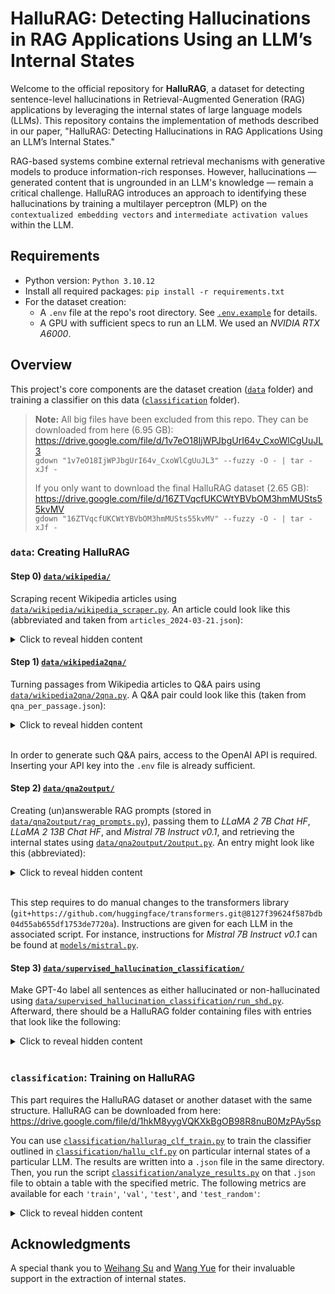 # HalluRAG: Detecting Hallucinations in RAG Applications Using an LLM’s Internal States

Welcome to the official repository for **HalluRAG**, a dataset for detecting sentence-level hallucinations in Retrieval-Augmented Generation (RAG) applications by leveraging the internal states of large language models (LLMs). This repository contains the implementation of methods described in our paper, "HalluRAG: Detecting Hallucinations in RAG Applications Using an LLM’s Internal States."

RAG-based systems combine external retrieval mechanisms with generative models to produce information-rich responses. However, hallucinations — generated content that is ungrounded in an LLM's knowledge — remain a critical challenge. HalluRAG introduces an approach to identifying these hallucinations by training a multilayer perceptron (MLP) on the `contextualized embedding vectors` and `intermediate activation values` within the LLM.

## Requirements

- Python version: `Python 3.10.12`  
- Install all required packages: `pip install -r requirements.txt`
- For the dataset creation:
    - A `.env` file at the repo's root directory. See [`.env.example`](.env.example) for details.
    - A GPU with sufficient specs to run an LLM. We used an *NVIDIA RTX A6000*.

## Overview

This project's core components are the dataset creation ([`data`](data/) folder) and training a classifier on this data ([`classification`](classification/) folder).

> **Note:** All big files have been excluded from this repo. They can be downloaded from here (6.95 GB):  
> https://drive.google.com/file/d/1v7eO18IjWPJbgUrI64v_CxoWlCgUuJL3  
> `gdown "1v7eO18IjWPJbgUrI64v_CxoWlCgUuJL3" --fuzzy -O - | tar -xJf -`
> 
> If you only want to download the final HalluRAG dataset (2.65 GB):  
> https://drive.google.com/file/d/16ZTVqcfUKCWtYBVbOM3hmMUSts55kvMV  
> `gdown "16ZTVqcfUKCWtYBVbOM3hmMUSts55kvMV" --fuzzy -O - | tar -xJf -`

### `data`: Creating HalluRAG

#### Step 0) [`data/wikipedia/`](data/wikipedia/)
Scraping recent Wikipedia articles using [`data/wikipedia/wikipedia_scraper.py`](data/wikipedia/wikipedia_scraper.py). An article could look like this (abbreviated and taken from `articles_2024-03-21.json`):
<details>
<summary>Click to reveal hidden content</summary>  

```json
{
    "created_en": "2024-03-21 23:50:00",
    "url": "https://en.wikipedia.org/wiki/Naydeen_Gonz%C3%A1lez-De_Jes%C3%BAs",
    "title": "Naydeen González-De Jesús",
    "revision_id": 1214987545,
    "earliest_creation_date": null,
    "content": "Naydeen González-De Jesús is an American academic  [...]  presidential project executive by the Alamo Colleges District.\n\n\n== References ==",
    "passage_data": [
        {
            "start": 158,
            "end": 252,
            "contains_article": true,
            "earliest_access_date": "2024-03-21 00:00:00",
            "earliest_archive_date": null,
            "earliest_date": "2022-12-14 00:00:00",
            "references": [
                {
                    "key_count": 9,
                    "ref_label": "Cite web",
                    "access_date": "2024-03-21 00:00:00",
                    "date": "2022-12-14 00:00:00",
                    "archive_date": null
                }
            ]
        },
        ...
    ],
    "removed_duplicates": false,
    "backlinks": 1
}
```
</details>

#### Step 1) [`data/wikipedia2qna/`](data/wikipedia2qna/)
Turning passages from Wikipedia articles to Q&A pairs using [`data/wikipedia2qna/2qna.py`](data/wikipedia2qna/2qna.py). A Q&A pair could look like this (taken from `qna_per_passage.json`):
<details>
<summary>Click to reveal hidden content</summary>  

```json
{
    "useful_art_i": 2,
    "useful_passage_i": 0,
    "article_title": "News Now",
    "passage_start": 180,
    "passage_end": 242,
    "context": "News Now or just Now is an upcoming Portuguese news channel, owned by the Medialivre group. It will be a news channel, competing against SIC Notícias and CNN Portugal for viewers.",
    "passage_text": "The channel is scheduled to launch in 2024 by the end of June.",
    "question": "When is the News Now channel expected to launch?",
    "answer_quote": "2024 by the end of June"
}
```
</details>  
<br>

In order to generate such Q&A pairs, access to the OpenAI API is required. Inserting your API key into the `.env` file is already sufficient.

#### Step 2) [`data/qna2output/`](data/qna2output/)
Creating (un)answerable RAG prompts (stored in [`data/qna2output/rag_prompts.py`](data/qna2output/rag_prompts.py)), passing them to *LLaMA 2 7B Chat HF*, *LLaMA 2 13B Chat HF*, and *Mistral 7B Instruct v0.1*, and retrieving the internal states using [`data/qna2output/2output.py`](data/qna2output/2output.py). An entry might look like this (abbreviated):
<details>
<summary>Click to reveal hidden content</summary>  

```json
{
    "model": "meta-llama/Llama-2-7b-chat-hf",
    "quantization": null,
    "prompt": {
        "qna_id": "378_0",
        "useful_art_i": 378,
        "useful_passage_i": 0,
        "answerable": false,
        "answer_chunk_index": null,
        "chunk_size": 350,
        "chunks_per_prompt": 1,
        "uglified": false,
        "prompt_template_name": "template_langchain_hub",
        "passage": {
            "useful_art_i": 378,
            "useful_passage_i": 0,
            "article_title": "Statue of Elizabeth II, Oakham",
            "passage_start": 705,
            "passage_end": 793,
            "context": "A statue of Queen Elizabeth II  [...]  words \"Queen Elizabeth II, 1926–2022.",
            "passage_text": "Erected as a tribute to her late Majesty through public subscription by Rutland people\".",
            "question": "How was the statue of Queen Elizabeth II in Oakham funded?",
            "answer_quote": "through public subscription by Rutland people"
        },
        "other_passages": [{
            "useful_art_i": 1002,
            "useful_passage_i": 0,
            "article_title": "Lady Killers (G-Eazy song)",
            "passage_start": 1737,
            "passage_end": 1790,
            "context": "G-Eazy released a remix on May 2, 2024, titled \"Lady Killers III\".",
            "passage_text": "It was produced by MD$, Christoph Andersson and Tane.",
            "question": "Who produced the remix 'Lady Killers III' by G-Eazy?",
            "answer_quote": "MD$, Christoph Andersson and Tane"
        }],
        "rag_prompt": [{
            "role": "user",
            "content": "You are an assistant for question-answering  [...]  Christoph Andersson and Tane.\n== References ==\n\n \nAnswer:"
        }]
    },
    "sentence_data": [
        {
            "target": null,
            "cum_sentence": "The statue of Queen Elizabeth II in Oakham was funded through a combination of public and private sources.",
            "internal_states": {
                "layer_50_last_token": [-0.01398851815611124, ..., 0.026720266789197922],
                # -> length: 4096
                "layer_100_last_token": [0.18470054864883423, ..., -0.09891434758901596],
                # -> length: 4096
                "activations_layer_50_last_token": [0.022188670933246613, ..., -0.0044380128383636475],
                # -> length: 11008
                "activations_layer_100_last_token": [0.030604401603341103, ..., -0.09061101078987122],
                # -> length: 11008
                "probability": [8.984689338831231e-05, ..., 0.19893746078014374],
                # -> length: 23 (number of tokens of cum_sentence)
                "entropy": [0.003061262657865882, ..., 1.1841719150543213]
                # -> length: 23 (number of tokens of cum_sentence)
            }
        },
        {
            "target": null,
            "cum_sentence": "The statue of Queen Elizabeth II in Oakham was funded through a combination of public and private sources. I don't have access to specific information on the funding details, so I cannot provide a definitive answer.",
            "internal_states": {
                "layer_50_last_token": [...],
                # -> length: 4096
                "layer_100_last_token": [...],
                # -> length: 4096
                "activations_layer_50_last_token": [...],
                # -> length: 11008
                "activations_layer_100_last_token": [...],
                # -> length: 11008
                "probability": [...],
                # -> length: 47 (number of tokens of cum_sentence)
                "entropy": [...]
                # -> length: 47 (number of tokens of cum_sentence)
            }
        }
    ],
    "llm_response": "The statue of Queen Elizabeth II in Oakham was funded through a combination of public and private sources. I don't have access to specific information on the funding details, so I cannot provide a definitive answer."
}
```

</details>  
<br>

This step requires to do manual changes to the transformers library (`git+https://github.com/huggingface/transformers.git@8127f39624f587bdb04d55ab655df1753de7720a`). Instructions are given for each LLM in the associated script. For instance, instructions for *Mistral 7B Instruct v0.1* can be found at [`models/mistral.py`](models/mistral.py).

#### Step 3) [`data/supervised_hallucination_classification/`](data/supervised_hallucination_classification/)
Make GPT-4o label all sentences as either hallucinated or non-hallucinated using [`data/supervised_hallucination_classification/run_shd.py`](data/supervised_hallucination_classification/run_shd.py). Afterward, there should be a HalluRAG folder containing files with entries that look like the following:

<details>
<summary>Click to reveal hidden content</summary>  

```json
{
    "model": "meta-llama/Llama-2-7b-chat-hf",
    "quantization": null,
    "prompt": {
        "qna_id": "378_0",
        "useful_art_i": 378,
        "useful_passage_i": 0,
        "answerable": false,
        "answer_chunk_index": null,
        "chunk_size": 350,
        "chunks_per_prompt": 1,
        "uglified": false,
        "prompt_template_name": "template_langchain_hub",
        "passage": {
            "useful_art_i": 378,
            "useful_passage_i": 0,
            "article_title": "Statue of Elizabeth II, Oakham",
            "passage_start": 705,
            "passage_end": 793,
            "context": "A statue of Queen Elizabeth II by Hywel Pratley stands in Oakham, the county town of Rutland in the East Midlands of England. It was unveiled on 21 April 2024, which would have been the Queen's 98th birthday. The 7ft (2.1m) tall sculpture was commissioned by the Lord Lieutenant of Rutland and was funded via donations from businesses and members of the public, at a cost of £125,000. It is the first memorial to Elizabeth II to have been unveiled after her death in September 2022. The statue portrays the Queen in Garter robes and sash wearing the George IV State Diadem, with one royal corgi at her feet and another two on the plinth. Inscribed beneath it are the words \"Queen Elizabeth II, 1926–2022.",
            "passage_text": "Erected as a tribute to her late Majesty through public subscription by Rutland people\".",
            "question": "How was the statue of Queen Elizabeth II in Oakham funded?",
            "answer_quote": "through public subscription by Rutland people"
        },
        "other_passages": [{
            "useful_art_i": 1002,
            "useful_passage_i": 0,
            "article_title": "Lady Killers (G-Eazy song)",
            "passage_start": 1737,
            "passage_end": 1790,
            "context": "G-Eazy released a remix on May 2, 2024, titled \"Lady Killers III\".",
            "passage_text": "It was produced by MD$, Christoph Andersson and Tane.",
            "question": "Who produced the remix 'Lady Killers III' by G-Eazy?",
            "answer_quote": "MD$, Christoph Andersson and Tane"
        }],
        "rag_prompt": [{
            "role": "user",
            "content": "You are an assistant for question-answering tasks. Use the following pieces of retrieved context to answer the question. If you don't know the answer, just say that you don't know. Use as few sentences as possible and keep the answer concise.\nQuestion: How was the statue of Queen Elizabeth II in Oakham funded? \nContext: ### Chunk 1: Lady Killers (G-Eazy song)\np-Hop Songs chart, peaking at number 47. It also debuted at number 6 on the Bubbling Under Hot 100.\n=== Charts ===\n== Lady Killers III ==\nG-Eazy released a remix on May 2, 2024, titled \"Lady Killers III\". It was produced by MD$, Christoph Andersson and Tane.\n== References ==\n\n \nAnswer:"
        }]
    },
    "sentence_data": [
        {
            "target": "hallucinated", # aka 1  ("invalid" stands for null)
            "cum_sentence": "The statue of Queen Elizabeth II in Oakham was funded through a combination of public and private sources.",
            "internal_states": {
                "layer_50_last_token": [-0.01398851815611124, ..., 0.026720266789197922],
                # -> length: 4096
                "layer_100_last_token": [0.18470054864883423, ..., -0.09891434758901596],
                # -> length: 4096
                "activations_layer_50_last_token": [0.022188670933246613, ..., -0.0044380128383636475],
                # -> length: 11008
                "activations_layer_100_last_token": [0.030604401603341103, ..., -0.09061101078987122],
                # -> length: 11008
                "probability": [8.984689338831231e-05, ..., 0.19893746078014374],
                # -> length: 23 (number of tokens of cum_sentence)
                "entropy": [0.003061262657865882, ..., 1.1841719150543213]
                # -> length: 23 (number of tokens of cum_sentence)
            },
            "pred": {
                "conflicting_fail_content": false,
                "conflicting_fail": false,
                "grounded_fail_content": false,
                "grounded_fail": false,
                "no_clear_answer_fail_content": false,
                "no_clear_answer_fail": false,
                "conflicting": true,
                "grounded": false,
                "has_factual_information": true,
                "no_clear_answer": false,
                "llm_eval": {"conflicting": {"section_content": "The statue of Queen Elizabeth II in Oakham was funded through a combination of public and private sources.", "thoughts1": "The detail 'funded through a combination of public and private sources' conflicts with the NECESSARY CHUNK, which states it was funded 'through public subscription by Rutland people'.", "thoughts2": "This section might conflict with SECTION 2, which states the AI does not have access to specific information.", "result": true, "necessary_chunk_quote": "Erected as a tribute to her late Majesty through public subscription by Rutland people", "section_quote": "The statue of Queen Elizabeth II in Oakham was funded through a combination of public and private sources."}, "grounded": {"section_content": "The statue of Queen Elizabeth II in Oakham was funded through a combination of public and private sources.", "thoughts1": "The detail 'funded through a combination of public and private sources' is not grounded in the NECESSARY CHUNK.", "thoughts2": "The section contains factual information that is not grounded in the NECESSARY CHUNK.", "has_factual_information": true, "result": false, "section_quote": "", "necessary_chunk_quote": ""}, "cannot_really_answer": {"section_content": "The statue of Queen Elizabeth II in Oakham was funded through a combination of public and private sources.", "thoughts": "The AI did not state that it cannot access the information or does not know the answer.", "result": false, "section_quote": ""}}
            }
        },
        {
            "target": "non-hallucinated", # aka 0 ("invalid" stands for null)
            "cum_sentence": "The statue of Queen Elizabeth II in Oakham was funded through a combination of public and private sources. I don't have access to specific information on the funding details, so I cannot provide a definitive answer.",
            "internal_states": {
                "layer_50_last_token": [...],
                # -> length: 4096
                "layer_100_last_token": [...],
                # -> length: 4096
                "activations_layer_50_last_token": [...],
                # -> length: 11008
                "activations_layer_100_last_token": [...],
                # -> length: 11008
                "probability": [...],
                # -> length: 47 (number of tokens of cum_sentence)
                "entropy": [...]
                # -> length: 47 (number of tokens of cum_sentence)
            },
            "pred": {
                "conflicting_fail_content": false,
                "conflicting_fail": false,
                "grounded_fail_content": false,
                "grounded_fail": false,
                "no_clear_answer_fail_content": false,
                "no_clear_answer_fail": false,
                "conflicting": false,
                "grounded": true,
                "has_factual_information": false,
                "no_clear_answer": true,
                "llm_eval": {"conflicting": {"section_content": "I don't have access to specific information on the funding details, so I cannot provide a definitive answer.", "thoughts1": "This section does not conflict with the NECESSARY CHUNK as it states the AI does not have access to specific information.", "thoughts2": "This section might conflict with SECTION 1, which provides a specific answer.", "result": false, "necessary_chunk_quote": "", "section_quote": ""}, "grounded": {"section_content": "I don't have access to specific information on the funding details, so I cannot provide a definitive answer.", "thoughts1": "The section does not provide any factual information that needs to be grounded.", "thoughts2": "The section does not contain factual information.", "has_factual_information": false, "result": true, "section_quote": "", "necessary_chunk_quote": ""}, "cannot_really_answer": {"section_content": "I don't have access to specific information on the funding details, so I cannot provide a definitive answer.", "thoughts": "The AI clearly states that it does not have access to specific information and cannot provide a definitive answer.", "result": true, "section_quote": "I don't have access to specific information on the funding details, so I cannot provide a definitive answer."}}
            }
        }
    ],
    "llm_response": "The statue of Queen Elizabeth II in Oakham was funded through a combination of public and private sources. I don't have access to specific information on the funding details, so I cannot provide a definitive answer."
}
```

</details>  
<br>


### `classification`: Training on HalluRAG

This part requires the HalluRAG dataset or another dataset with the same structure. HalluRAG can be downloaded from here:  
https://drive.google.com/file/d/1hkM8yygVQKXkBgOB98R8nuB0MzPAy5sp

You can use [`classification/hallurag_clf_train.py`](classification/hallurag_clf_train.py) to train the classifier outlined in [`classification/hallu_clf.py`](classification/hallu_clf.py) on particular internal states of a particular LLM. The results are written into a `.json` file in the same directory. Then, you run the script [`classification/analyze_results.py`](classification/analyze_results.py) on that `.json` file to obtain a table with the specified metric. The following metrics are available for each `'train'`, `'val'`, `'test'`, and `'test_random'`:  

<details>
<summary>Click to reveal hidden content</summary>  

```python
[
    'loss',
    'cohen_kappa_threshold',
    'cohen_kappa',
    'mcc_threshold',
    'mcc',
    'accuracy_threshold',
    'accuracy',
    'confusion_matrix',
    'f1_hallucinated_threshold',
    'recall_hallucinated',
    'precision_hallucinated',
    'f1_hallucinated',
    'fpr_hallucinated',
    'tpr_hallucinated',
    'roc_auc_hallucinated',
    'P_hallucinated',
    'R_hallucinated',
    'auc_pr_hallucinated',
    'f1_grounded_threshold',
    'recall_grounded',
    'precision_grounded',
    'f1_grounded',
    'fpr_grounded',
    'tpr_grounded',
    'roc_auc_grounded',
    'P_grounded',
    'R_grounded',
    'auc_pr_grounded'
]
```

</details>

## Acknowledgments

A special thank you to [Weihang Su](https://github.com/oneal2000) and [Wang Yue](https://github.com/bebr2) for their invaluable support in the extraction of internal states.

